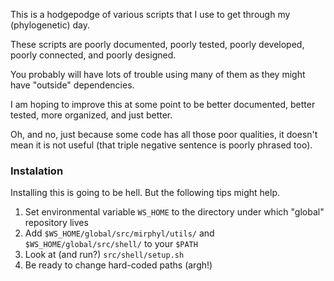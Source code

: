 This is a hodgepodge of various scripts that I use to get through my (phylogenetic) day. 

These scripts are poorly documented, poorly tested, poorly developed, poorly connected, and poorly designed. 

You probably will have lots of trouble using many of them as they might have "outside" dependencies. 

I am hoping to improve this at some point to be better documented, better tested, more organized, and just better. 

Oh, and no, just because some code has all those poor qualities, it doesn't mean it is not useful (that triple negative sentence is poorly phrased too).


### Instalation

Installing this is going to be hell. But the following tips might help. 

1. Set environmental variable `WS_HOME` to the directory under which "global" repository lives
2. Add `$WS_HOME/global/src/mirphyl/utils/` and `$WS_HOME/global/src/shell/` to your `$PATH`
3. Look at (and run?) `src/shell/setup.sh`
3. Be ready to change hard-coded paths (argh!)
